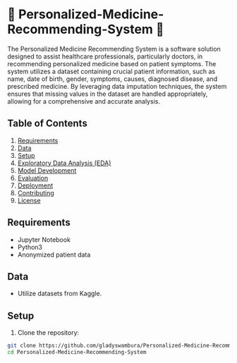 #  💊 Personalized-Medicine-Recommending-System 💊

The Personalized Medicine Recommending System is a software solution designed to assist healthcare professionals, particularly doctors, in recommending personalized medicine based on patient symptoms. The system utilizes a dataset containing crucial patient information, such as name, date of birth, gender, symptoms, causes, diagnosed disease, and prescribed medicine. By leveraging data imputation techniques, the system ensures that missing values in the dataset are handled appropriately, allowing for a comprehensive and accurate analysis. 


## Table of Contents

1. [Requirements](#requirements)
2. [Data](#data)
3. [Setup](#setup)
4. [Exploratory Data Analysis (EDA)](#eda)
5. [Model Development](#model-development)
6. [Evaluation](#evaluation)
7. [Deployment](#deployment)
8. [Contributing](#contributing)
9. [License](#license)

## Requirements

- Jupyter Notebook
- Python3
- Anonymized patient data

## Data

- Utilize datasets from Kaggle.

## Setup

1. Clone the repository:

```bash
git clone https://github.com/gladyswambura/Personalized-Medicine-Recommending-System.git
cd Personalized-Medicine-Recommending-System



